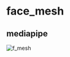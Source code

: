 # face_mesh
## mediapipe
![f_mesh](https://user-images.githubusercontent.com/38920548/195187495-6b94a162-ebbb-4731-9698-b7efb79d9381.png)
